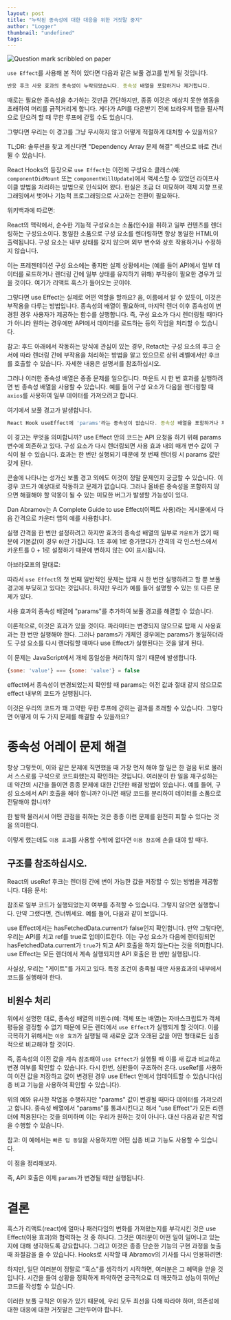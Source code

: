 ```yaml
---
layout: post
title: "누락된 종속성에 대한 대응을 위한 거짓말 중지"
author: "Logger"
thumbnail: "undefined"
tags: 
---
```



![Question mark scribbled on paper](https://miro.medium.com/max/11232/0*lePWxZCY5e8L0_Tu)

`use Effect`를 사용해 본 적이 있다면 다음과 같은 보풀 경고를 받게 될 것입니다.

```js
반응 후크 사용 효과의 종속성이 누락되었습니다. 종속성 배열을 포함하거나 제거합니다.
```

때로는 필요한 종속성을 추가하는 것만큼 간단하지만, 종종 이것은 예상치 못한 행동을 초래하여 머리를 긁적거리게 합니다. 게다가 API를 다운받기 전에 브라우저 탭을 필사적으로 닫으려 할 때 무한 루프에 갇힐 수도 있습니다.

그렇다면 우리는 이 경고를 그냥 무시하지 않고 어떻게 적절하게 대처할 수 있을까요?

TL;DR: 솔루션을 찾고 계신다면 "Dependency Array 문제 해결" 섹션으로 바로 건너뛸 수 있습니다.

React Hooks의 등장으로 `use Effect`는 이전에 구성요소 클래스(예: `componentDidMount` 또는 `componentWillUpdate`)에서 액세스할 수 있었던 라이프사이클 방법을 처리하는 방법으로 인식되어 왔다. 현실은 조금 더 미묘하며 객체 지향 프로그래밍에서 벗어나 기능적 프로그래밍으로 사고하는 전환이 필요하다.

위키백과에 따르면:

React의 맥락에서, 순수한 기능적 구성요소는 소품(인수)을 취하고 일부 컨텐츠를 렌더링하는 구성요소이다. 동일한 소품으로 구성 요소를 렌더링하면 항상 동일한 HTML이 출력됩니다. 구성 요소는 내부 상태를 갖지 않으며 외부 변수와 상호 작용하거나 수정하지 않습니다.

이는 프레젠테이션 구성 요소에는 좋지만 실제 상황에서는 (예를 들어 API에서 일부 데이터를 로드하거나 렌더링 간에 일부 상태를 유지하기 위해) 부작용이 필요한 경우가 있을 것이다. 여기가 리액트 훅스가 들어오는 곳이야.

그렇다면 use Effect는 실제로 어떤 역할을 할까요? 음, 이름에서 알 수 있듯이, 이것은 부작용을 다루는 방법입니다. 종속성의 배열이 필요하며, 마지막 렌더 이후 종속성이 변경된 경우 사용자가 제공하는 함수를 실행합니다. 즉, 구성 요소가 다시 렌더링될 때마다가 아니라 원하는 경우에만 API에서 데이터를 로드하는 등의 작업을 처리할 수 있습니다.

참고: 후드 아래에서 작동하는 방식에 관심이 있는 경우, Retact는 구성 요소의 후크 순서에 따라 렌더링 간에 부작용을 처리하는 방법을 알고 있으므로 상위 레벨에서만 후크를 호출할 수 있습니다. 자세한 내용은 설명서를 참조하십시오.

그러나 이러한 종속성 배열은 종종 문제를 일으킵니다. 마운트 시 한 번 효과를 실행하려면 빈 종속성 배열을 사용할 수 있습니다. 예를 들어 구성 요소가 다음을 렌더링할 때 `axios`를 사용하여 일부 데이터를 가져오려고 합니다.

여기에서 보풀 경고가 발생합니다.

```js
React Hook useEffect에 'params'라는 종속성이 없습니다. 종속성 배열을 포함하거나 제거합니다.
```

이 경고는 무엇을 의미합니까? use Effect 안의 코드는 API 요청을 하기 위해 params 변수에 의존하고 있다. 구성 요소가 다시 렌더링되면 사용 효과 내의 매개 변수 값이 구식이 될 수 있습니다. 효과는 한 번만 실행되기 때문에 첫 번째 렌더링 시 params 값만 갖게 된다.

콘솔에 나타나는 성가신 보풀 경고 외에도 이것이 정말 문제인지 궁금할 수 있습니다. 이 경우 코드가 예상대로 작동하고 문제가 없습니다. 그러나 올바른 종속성을 포함하지 않으면 해결해야 할 악몽이 될 수 있는 미묘한 버그가 발생할 가능성이 있다.

Dan Abramov는 A Complete Guide to use Effect(이펙트 사용)라는 게시물에서 다음 간격으로 카운터 앱의 예를 사용합니다.

실행 간격을 한 번만 설정하려고 하지만 효과의 종속성 배열의 일부로 `카운트`가 없기 때문에 기본값(이 경우 `0`)만 가집니다. 1초 후에 1로 증가했다가 간격의 각 인스턴스에서 카운트를 0 + 1로 설정하기 때문에 변하지 않는 0이 표시됩니다.

아브라모프의 말대로:

따라서 `use Effect`의 첫 번째 일반적인 문제는 탑재 시 한 번만 실행하려고 할 뿐 보풀 경고에 부딪히고 있다는 것입니다. 하지만 우리가 예를 들어 설명할 수 있는 또 다른 문제가 있다.

사용 효과의 종속성 배열에 "params"를 추가하여 보풀 경고를 해결할 수 있습니다.

이론적으로, 이것은 효과가 있을 것이다. 파라미터는 변경되지 않으므로 탑재 시 사용효과는 한 번만 실행해야 한다. 그러나 params가 개체인 경우에는 params가 동일하더라도 구성 요소를 다시 렌더링할 때마다 use Effect가 실행된다는 것을 알게 된다.

이 문제는 JavaScript에서 개체 동일성을 처리하지 않기 때문에 발생합니다.

```js
{some: 'value'} === {some: 'value'} = false
```

effect에서 종속성이 변경되었는지 확인할 때 params는 이전 값과 절대 같지 않으므로 effect 내부의 코드가 실행됩니다.

이것은 우리의 코드가 꽤 고약한 무한 루프에 갇히는 결과를 초래할 수 있습니다. 그렇다면 어떻게 이 두 가지 문제를 해결할 수 있을까요?

# 종속성 어레이 문제 해결

항상 그렇듯이, 이와 같은 문제에 직면했을 때 가장 먼저 해야 할 일은 한 걸음 뒤로 물러서 스스로를 구석으로 코드화했는지 확인하는 것입니다. 여러분이 한 일을 재구성하는 데 약간의 시간을 들이면 종종 문제에 대한 간단한 해결 방법이 있습니다. 예를 들어, 구성 요소에서 API 호출을 해야 합니까? 아니면 해당 코드를 분리하여 데이터를 소품으로 전달해야 합니까?

한 발짝 물러서서 어떤 관점을 취하는 것은 종종 이런 문제를 완전히 피할 수 있다는 것을 의미한다.

이렇게 했는데도 `이용 효과`를 사용할 수밖에 없다면 `이용 참조`에 손을 대야 할 때다.

## 구조를 참조하십시오.

React의 useRef 후크는 렌더링 간에 변이 가능한 값을 저장할 수 있는 방법을 제공합니다. 대응 문서:

참조로 일부 코드가 실행되었는지 여부를 추적할 수 있습니다. 그렇지 않으면 실행합니다. 만약 그랬다면, 건너뛰세요. 예를 들어, 다음과 같이 보입니다.

use Effect에서는 hasFetchedData.current가 false인지 확인합니다. 만약 그렇다면, 우리는 API를 치고 ref를 true로 업데이트한다. 이는 구성 요소가 다음에 렌더링되면 hasFetchedData.current가 `true`가 되고 API 호출을 하지 않는다는 것을 의미합니다. use Effect는 모든 렌더에서 계속 실행되지만 API 호출은 한 번만 실행됩니다.

사실상, 우리는 "게이트"를 가지고 있다. 특정 조건이 충족될 때만 사용효과의 내부에서 코드를 실행해야 한다.

## 비원수 처리

위에서 설명한 대로, 종속성 배열의 비원수(예: 객체 또는 배열)는 자바스크립트가 객체 평등을 결정할 수 없기 때문에 모든 렌더에서 `use Effect`가 실행되게 할 것이다. 이를 극복하기 위해서는 `이용 효과`가 실행될 때 새로운 값과 오래된 값을 어떤 형태로든 심층적으로 비교해야 할 것이다.

즉, 종속성의 이전 값을 계속 참조해야 `use Effect`가 실행될 때 이를 새 값과 비교하고 변경 여부를 확인할 수 있습니다. 다시 한번, 심판들이 구조하러 온다. useRef를 사용하여 이전 값을 저장하고 값이 변경된 경우 use Effect 안에서 업데이트할 수 있습니다(심층 비교 기능을 사용하여 확인할 수 있습니다).

위의 예와 유사한 작업을 수행하지만 "params" 값이 변경될 때마다 데이터를 가져오려고 합니다. 종속성 배열에서 "params"를 통과시킨다고 해서 "use Effect"가 모든 리렌더에 적용된다는 것을 의미하며 이는 우리가 원하는 것이 아니다. 대신 다음과 같은 작업을 수행할 수 있습니다.

참고: 이 예에서는 `빠른 딥 동일`을 사용하지만 어떤 심층 비교 기능도 사용할 수 있습니다.

이 점을 정리해보자.

즉, API 호출은 이제 `params`가 변경될 때만 실행됩니다.

# 결론

훅스가 리액트(react)에 얼마나 패러다임의 변화를 가져왔는지를 부각시킨 것은 use Effect(이용 효과)와 협력하는 것 중 하나다. 그것은 여러분이 어떤 일이 일어나고 있는지에 대해 생각하도록 강요합니다. 그리고 이것은 종종 단순한 기능의 구현 과정을 늦출 때 좌절감을 줄 수 있습니다. Hooks로 시작할 때 Abramov의 기사를 다시 인용하려면:

하지만, 일단 여러분이 정말로 "훅스"를 생각하기 시작하면, 여러분은 그 혜택을 얻을 것입니다. 시간을 들여 상황을 정확하게 파악하면 궁극적으로 더 깨끗하고 성능이 뛰어난 코드를 작성할 수 있습니다.

이러한 보풀 규칙은 이유가 있기 때문에, 우리 모두 최선을 다해 따라야 하며, 의존성에 대한 대응에 대한 거짓말은 그만두어야 합니다.